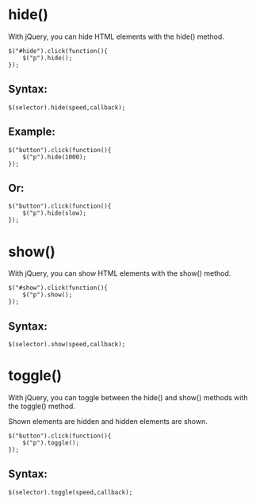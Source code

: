 # hide()
With jQuery, you can hide HTML elements with the hide()  method.
```
$("#hide").click(function(){
    $("p").hide();
});
```
## Syntax:
```
$(selector).hide(speed,callback);
```
## Example:
```
$("button").click(function(){
    $("p").hide(1000);
});
```
## Or:
```
$("button").click(function(){
    $("p").hide(slow);
});
```

# show()
With jQuery, you can show HTML elements with the show() method.
```
$("#show").click(function(){
    $("p").show();
});
```
## Syntax:
```
$(selector).show(speed,callback);
```

# toggle()
With jQuery, you can toggle between the hide() and show() methods with the toggle() method.

Shown elements are hidden and hidden elements are shown.
```
$("button").click(function(){
    $("p").toggle();
});
```
## Syntax:
```
$(selector).toggle(speed,callback);
```
